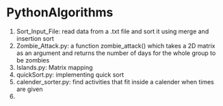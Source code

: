 # PythonAlgorithms

1) Sort_Input_File: read data from a .txt file and sort it using merge and insertion sort
2) Zombie_Attack.py: a function zombie_attack() which takes a 2D matrix as an argument and returns the number of  days for the whole group to be zombies
3) Islands.py: Matrix mapping
4) quickSort.py: implementing quick sort
5) calender_sorter.py: find activities that fit inside a calender when times are given
6) 
